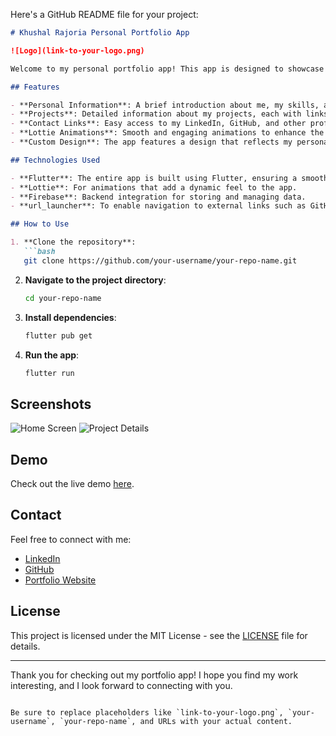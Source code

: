 Here's a GitHub README file for your project:

```markdown
# Khushal Rajoria Personal Portfolio App

![Logo](link-to-your-logo.png)

Welcome to my personal portfolio app! This app is designed to showcase my work, experience, and skills. It features a clean and intuitive design, with animations and interactive elements to make exploring my projects enjoyable.

## Features

- **Personal Information**: A brief introduction about me, my skills, and my experience.
- **Projects**: Detailed information about my projects, each with links to their GitHub repositories or live demos.
- **Contact Links**: Easy access to my LinkedIn, GitHub, and other professional profiles.
- **Lottie Animations**: Smooth and engaging animations to enhance the user experience.
- **Custom Design**: The app features a design that reflects my personal brand, including a custom logo.

## Technologies Used

- **Flutter**: The entire app is built using Flutter, ensuring a smooth cross-platform experience.
- **Lottie**: For animations that add a dynamic feel to the app.
- **Firebase**: Backend integration for storing and managing data.
- **url_launcher**: To enable navigation to external links such as GitHub and LinkedIn.

## How to Use

1. **Clone the repository**: 
   ```bash
   git clone https://github.com/your-username/your-repo-name.git
   ```
2. **Navigate to the project directory**:
   ```bash
   cd your-repo-name
   ```
3. **Install dependencies**:
   ```bash
   flutter pub get
   ```
4. **Run the app**:
   ```bash
   flutter run
   ```

## Screenshots

![Home Screen](link-to-screenshot.png)
![Project Details](link-to-screenshot.png)

## Demo

Check out the live demo [here](link-to-demo).

## Contact

Feel free to connect with me:

- [LinkedIn](your-linkedin-url)
- [GitHub](your-github-url)
- [Portfolio Website](your-website-url)

## License

This project is licensed under the MIT License - see the [LICENSE](LICENSE) file for details.

---

Thank you for checking out my portfolio app! I hope you find my work interesting, and I look forward to connecting with you.
```

Be sure to replace placeholders like `link-to-your-logo.png`, `your-username`, `your-repo-name`, and URLs with your actual content.
